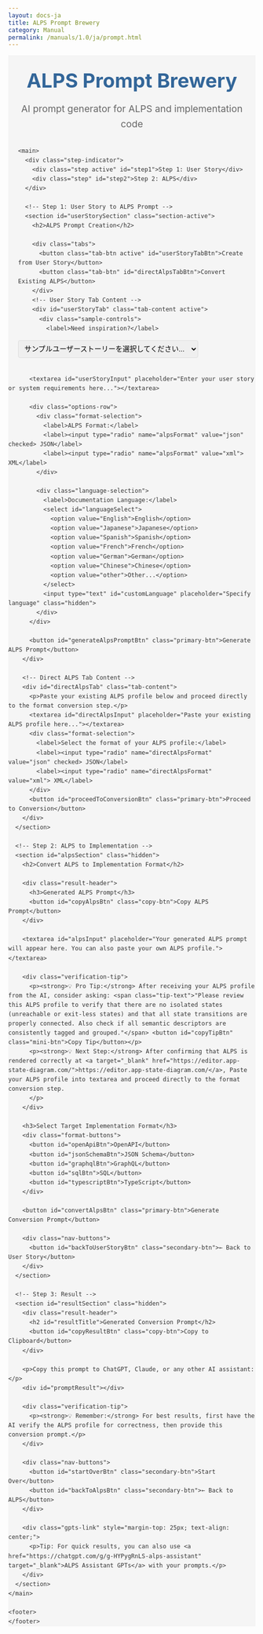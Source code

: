 ```yaml
---
layout: docs-ja
title: ALPS Prompt Brewery
category: Manual
permalink: /manuals/1.0/ja/prompt.html
---
```

<style>
  /* Common Styles */
  .alps-brewery {
    font-family: -apple-system, BlinkMacSystemFont, 'Segoe UI', Roboto, Oxygen, Ubuntu, Cantarell, 'Open Sans', 'Helvetica Neue', sans-serif;
    line-height: 1.6;
    color: #333;
    margin: 0;
    padding: 0;
    background-color: #f5f5f5;
  }
  
  .alps-brewery .container {
    max-width: 1200px;
    margin: 0 auto;
    padding: 20px;
  }
  
  .alps-brewery header {
    text-align: center;
    margin-bottom: 30px;
  }
  
  .alps-brewery .logo {
    font-size: 2.5rem;
    font-weight: bold;
    color: #336699;
    margin-bottom: 10px;
  }
  
  .alps-brewery .tagline {
    font-size: 1.2rem;
    color: #666;
  }
  
  .alps-brewery .gpts-link {
    margin-top: 10px;
    padding: 8px 12px;
    background-color: #f0f4f8;
    border-radius: 6px;
    font-size: 0.95rem;
    display: inline-block;
  }
  
  .alps-brewery .gpts-link a {
    color: #336699;
    text-decoration: none;
    font-weight: bold;
  }
  
  .alps-brewery .gpts-link a:hover {
    text-decoration: underline;
  }
  
  .alps-brewery main {
    background-color: white;
    border-radius: 8px;
    box-shadow: 0 2px 10px rgba(0, 0, 0, 0.1);
    padding: 20px 30px;
    margin-bottom: 40px;
  }
  
  .alps-brewery h1, .alps-brewery h2, .alps-brewery h3 {
    color: #336699;
    margin-top: 0;
  }
  
  .alps-brewery textarea {
    width: 100%;
    min-height: 200px;
    padding: 12px;
    border: 1px solid #ddd;
    border-radius: 4px;
    margin-bottom: 15px;
    font-family: monospace;
    font-size: 14px;
    resize: vertical;
  }
  
  .alps-brewery button {
    background-color: #336699;
    color: white;
    border: none;
    padding: 10px 15px;
    border-radius: 4px;
    cursor: pointer;
    font-size: 1rem;
    transition: background-color 0.2s;
  }
  
  .alps-brewery button:hover {
    background-color: #254e77;
  }
  
  .alps-brewery button.selected {
    background-color: #254e77;
    box-shadow: 0 0 0 2px rgba(37, 78, 119, 0.5);
  }
  
  .alps-brewery button.secondary-btn {
    background-color: #6c757d;
  }
  
  .alps-brewery button.secondary-btn:hover {
    background-color: #5a6268;
  }
  
  .alps-brewery button.copy-btn {
    background-color: #4CAF50;
    font-size: 0.9rem;
    padding: 6px 12px;
  }
  
  .alps-brewery button.copy-btn:hover {
    background-color: #3e8e41;
  }
  
  .alps-brewery .hidden {
    display: none;
  }
  
  .alps-brewery footer {
    text-align: center;
    margin-top: 20px;
    color: #666;
    font-size: 0.9rem;
  }
  
  /* Step Indicator */
  .alps-brewery .step-indicator {
    display: flex;
    justify-content: center;
    margin-bottom: 20px;
  }
  
  .alps-brewery .step {
    width: 180px;
    padding: 10px;
    text-align: center;
    background-color: #e9ecef;
    position: relative;
    z-index: 1;
  }
  
  .alps-brewery .step:not(:last-child):after {
    content: '';
    position: absolute;
    top: 50%;
    right: -15px;
    width: 30px;
    height: 2px;
    background-color: #e9ecef;
    z-index: 0;
  }
  
  .alps-brewery .step.active {
    background-color: #336699;
    color: white;
    font-weight: bold;
  }
  
  .alps-brewery .step.active:not(:last-child):after {
    background-color: #336699;
  }
  
  /* Tabs */
  .alps-brewery .tabs {
    display: flex;
    margin-bottom: 20px;
    border-bottom: 1px solid #ddd;
  }
  
  .alps-brewery .tab-btn {
    padding: 10px 20px;
    background-color: #f0f0f0;
    border: 1px solid #ddd;
    border-bottom: none;
    margin-right: 5px;
    border-radius: 5px 5px 0 0;
    cursor: pointer;
    font-weight: normal;
  }
  
  .alps-brewery .tab-btn.active {
    background-color: #336699;
    color: white;
    border-color: #336699;
    font-weight: bold;
  }
  
  .alps-brewery .tab-content {
    display: none;
    padding-top: 15px;
  }
  
  .alps-brewery .tab-content.active {
    display: block;
  }
  
  /* Section Controls */
  .alps-brewery .options-row {
    display: flex;
    justify-content: space-between;
    margin-bottom: 20px;
    flex-wrap: wrap;
    gap: 15px;
  }
  
  .alps-brewery .format-selection, .alps-brewery .language-selection {
    margin-bottom: 15px;
  }
  
  .alps-brewery .format-selection label, .alps-brewery .language-selection label {
    margin-right: 10px;
  }
  
  .alps-brewery select, .alps-brewery input[type="text"] {
    padding: 8px;
    border: 1px solid #ddd;
    border-radius: 4px;
    font-size: 0.9rem;
  }
  
  .alps-brewery .sample-controls {
    margin-bottom: 15px;
  }
  
  .alps-brewery .sample-controls select {
    width: 100%;
    max-width: 300px;
  }
  
  /* Format Buttons */
  .alps-brewery .format-buttons {
    display: flex;
    flex-wrap: wrap;
    gap: 10px;
    margin-bottom: 20px;
  }
  
  /* Result Section */
  .alps-brewery .result-header {
    display: flex;
    justify-content: space-between;
    align-items: center;
    margin-bottom: 10px;
  }
  
  .alps-brewery .verification-tip {
    background-color: #f8f9fa;
    border-left: 4px solid #336699;
    padding: 10px 15px;
    margin: 15px 0;
    font-size: 0.95rem;
  }
  
  .alps-brewery .verification-tip .tip-text {
    background-color: #eef1f7;
    padding: 3px 6px;
    border-radius: 3px;
    font-family: monospace;
  }
  
  .alps-brewery .mini-btn {
    background-color: #4CAF50;
    color: white;
    border: none;
    border-radius: 3px;
    padding: 3px 8px;
    font-size: 0.8rem;
    cursor: pointer;
    margin-left: 5px;
    vertical-align: middle;
  }
  
  .alps-brewery .mini-btn:hover {
    background-color: #3e8e41;
  }
  
  .alps-brewery #promptResult {
    width: 100%;
    min-height: 200px;
    padding: 12px;
    border: 1px solid #ddd;
    border-radius: 4px;
    background-color: #f9f9f9;
    white-space: pre-wrap;
    font-family: monospace;
    font-size: 14px;
    overflow-y: auto;
    margin-bottom: 20px;
  }
  
  /* Navigation Buttons */
  .alps-brewery .nav-buttons {
    display: flex;
    justify-content: space-between;
    margin-top: 20px;
  }
</style>

<div class="alps-brewery">
  <div class="container">
    <header>
      <div class="logo">ALPS Prompt Brewery</div>
      <div class="tagline">AI prompt generator for ALPS and implementation code</div>
    </header>

    <main>
      <div class="step-indicator">
        <div class="step active" id="step1">Step 1: User Story</div>
        <div class="step" id="step2">Step 2: ALPS</div>
      </div>
      
      <!-- Step 1: User Story to ALPS Prompt -->
      <section id="userStorySection" class="section-active">
        <h2>ALPS Prompt Creation</h2>
        
        <div class="tabs">
          <button class="tab-btn active" id="userStoryTabBtn">Create from User Story</button>
          <button class="tab-btn" id="directAlpsTabBtn">Convert Existing ALPS</button>
        </div>
        <!-- User Story Tab Content -->
        <div id="userStoryTab" class="tab-content active">
          <div class="sample-controls">
            <label>Need inspiration?</label>
<select id="sampleStorySelect">
  <option value="">サンプルユーザーストーリーを選択してください...</option>
  <optgroup label="ビジネスアプリケーション">
    <option value="ecommerce">Eコマース商品管理</option>
    <option value="taskapp">タスク管理アプリ</option>
    <option value="restaurant">レストラン予約システム</option>
  </optgroup>
  <optgroup label="コンテンツ・情報システム">
    <option value="blog">ブログシステム</option>
    <option value="library">図書館管理システム</option>
    <option value="lms">学習管理システム（LMS）</option>
  </optgroup>
  <optgroup label="サービス業">
    <option value="travel">旅行予約システム</option>
    <option value="events">イベント管理プラットフォーム</option>
    <option value="healthcare">医療患者管理</option>
  </optgroup>
</select>
          </div>
          
          <textarea id="userStoryInput" placeholder="Enter your user story or system requirements here..."></textarea>
          
          <div class="options-row">
            <div class="format-selection">
              <label>ALPS Format:</label>
              <label><input type="radio" name="alpsFormat" value="json" checked> JSON</label>
              <label><input type="radio" name="alpsFormat" value="xml"> XML</label>
            </div>
            
            <div class="language-selection">
              <label>Documentation Language:</label>
              <select id="languageSelect">
                <option value="English">English</option>
                <option value="Japanese">Japanese</option>
                <option value="Spanish">Spanish</option>
                <option value="French">French</option>
                <option value="German">German</option>
                <option value="Chinese">Chinese</option>
                <option value="other">Other...</option>
              </select>
              <input type="text" id="customLanguage" placeholder="Specify language" class="hidden">
            </div>
          </div>
          
          <button id="generateAlpsPromptBtn" class="primary-btn">Generate ALPS Prompt</button>
        </div>
        
        <!-- Direct ALPS Tab Content -->
        <div id="directAlpsTab" class="tab-content">
          <p>Paste your existing ALPS profile below and proceed directly to the format conversion step.</p>
          <textarea id="directAlpsInput" placeholder="Paste your existing ALPS profile here..."></textarea>
          <div class="format-selection">
            <label>Select the format of your ALPS profile:</label>
            <label><input type="radio" name="directAlpsFormat" value="json" checked> JSON</label>
            <label><input type="radio" name="directAlpsFormat" value="xml"> XML</label>
          </div>
          <button id="proceedToConversionBtn" class="primary-btn">Proceed to Conversion</button>
        </div>
      </section>
      
      <!-- Step 2: ALPS to Implementation -->
      <section id="alpsSection" class="hidden">
        <h2>Convert ALPS to Implementation Format</h2>
        
        <div class="result-header">
          <h3>Generated ALPS Prompt</h3>
          <button id="copyAlpsBtn" class="copy-btn">Copy ALPS Prompt</button>
        </div>
        
        <textarea id="alpsInput" placeholder="Your generated ALPS prompt will appear here. You can also paste your own ALPS profile."></textarea>
        
        <div class="verification-tip">
          <p><strong>💡 Pro Tip:</strong> After receiving your ALPS profile from the AI, consider asking: <span class="tip-text">"Please review this ALPS profile to verify that there are no isolated states (unreachable or exit-less states) and that all state transitions are properly connected. Also check if all semantic descriptors are consistently tagged and grouped."</span> <button id="copyTipBtn" class="mini-btn">Copy Tip</button></p>
          <p><strong>💡 Next Step:</strong> After confirming that ALPS is rendered correctly at <a target="_blank" href="https://editor.app-state-diagram.com/">https://editor.app-state-diagram.com/</a>, Paste your ALPS profile into textarea and proceed directly to the format conversion step. 
          </p>
        </div>
        
        <h3>Select Target Implementation Format</h3>
        <div class="format-buttons">
          <button id="openApiBtn">OpenAPI</button>
          <button id="jsonSchemaBtn">JSON Schema</button>
          <button id="graphqlBtn">GraphQL</button>
          <button id="sqlBtn">SQL</button>
          <button id="typescriptBtn">TypeScript</button>
        </div>
        
        <button id="convertAlpsBtn" class="primary-btn">Generate Conversion Prompt</button>
        
        <div class="nav-buttons">
          <button id="backToUserStoryBtn" class="secondary-btn">← Back to User Story</button>
        </div>
      </section>
      
      <!-- Step 3: Result -->
      <section id="resultSection" class="hidden">
        <div class="result-header">
          <h2 id="resultTitle">Generated Conversion Prompt</h2>
          <button id="copyResultBtn" class="copy-btn">Copy to Clipboard</button>
        </div>
        
        <p>Copy this prompt to ChatGPT, Claude, or any other AI assistant:</p>
        <div id="promptResult"></div>
        
        <div class="verification-tip">
          <p><strong>💡 Remember:</strong> For best results, first have the AI verify the ALPS profile for correctness, then provide this conversion prompt.</p>
        </div>
        
        <div class="nav-buttons">
          <button id="startOverBtn" class="secondary-btn">Start Over</button>
          <button id="backToAlpsBtn" class="secondary-btn">← Back to ALPS</button>
        </div>
        
        <div class="gpts-link" style="margin-top: 25px; text-align: center;">
          <p>Tip: For quick results, you can also use <a href="https://chatgpt.com/g/g-HYPygRnLS-alps-assistant" target="_blank">ALPS Assistant GPTs</a> with your prompts.</p>
        </div>
      </section>
    </main>
    
    <footer>
    </footer>
  </div>
</div>

<script>
  document.addEventListener('DOMContentLoaded', function() {
    // Elements
    const userStoryInput = document.getElementById('userStoryInput');
    const alpsInput = document.getElementById('alpsInput');
    const promptResult = document.getElementById('promptResult');
    const resultTitle = document.getElementById('resultTitle');
    
    // Sections
    const userStorySection = document.getElementById('userStorySection');
    const alpsSection = document.getElementById('alpsSection');
    const resultSection = document.getElementById('resultSection');
    
    // Step indicators
    const step1 = document.getElementById('step1');
    const step2 = document.getElementById('step2');
    const step3 = document.getElementById('step3');
    
    // Buttons
    const generateAlpsPromptBtn = document.getElementById('generateAlpsPromptBtn');
    const convertAlpsBtn = document.getElementById('convertAlpsBtn');
    const copyAlpsBtn = document.getElementById('copyAlpsBtn');
    const copyResultBtn = document.getElementById('copyResultBtn');
    const backToUserStoryBtn = document.getElementById('backToUserStoryBtn');
    const backToAlpsBtn = document.getElementById('backToAlpsBtn');
    const startOverBtn = document.getElementById('startOverBtn');
    
    // Format buttons
    const openApiBtn = document.getElementById('openApiBtn');
    const jsonSchemaBtn = document.getElementById('jsonSchemaBtn');
    const graphqlBtn = document.getElementById('graphqlBtn');
    const sqlBtn = document.getElementById('sqlBtn');
    const typescriptBtn = document.getElementById('typescriptBtn');
    
    // サンプルユーザーストーリー
const sampleStories = {
  'ecommerce': `ストア所有者として、商品在庫を管理したいです。
商品には、名前、説明、価格、カテゴリ、在庫数量があります。
新しい商品を追加し、既存の商品を更新し、廃止された商品を削除する必要があります。
顧客はカテゴリ別に商品を閲覧し、商品の詳細を確認できるようにする必要があります。`,
  
  'taskapp': `プロジェクトマネージャーとして、タスク追跡システムが必要です。
タスクにはタイトル、説明、期限、優先度、担当ユーザーがあります。
ユーザーはタスクを作成し、ステータスを更新し、完了としてマークできる必要があります。
システムはステータスまたは担当ユーザーでフィルタリングされたタスクリストを表示する必要があります。`,
  
  'blog': `コンテンツ作成者として、ブログ管理システムが必要です。
記事にはタイトル、内容、公開日、タグ、著者があります。
下書きを作成し、記事を公開し、コメントを管理したいです。
読者はタグまたは著者別に記事を閲覧し、コメントを残すことができる必要があります。`,
  
  'travel': `旅行代理店として、予約管理システムが必要です。
旅行には目的地、出発/到着日、交通手段、宿泊施設があります。
顧客には個人情報、支払い情報、旅行の好みがあります。
エージェントは利用可能な旅行を検索し、予約を行い、旅程を管理できる必要があります。
システムは予約状況、支払い、確認通知の送信を追跡する必要があります。`,
  
  'healthcare': `クリニック管理者として、患者管理システムが必要です。
患者には個人情報、医療履歴、保険の詳細があります。
予約には日付、時間、医師、患者、ステータスがあります。
医療スタッフは予約をスケジュールし、診断を記録し、処方箋を管理する必要があります。
患者は自分の医療記録と今後の予約を確認できる必要があります。`,
  
  'events': `イベントプランナーとして、イベント管理プラットフォームが必要です。
イベントには名前、会場、日付、時間、収容人数、チケットタイプがあります。
参加者はチケットを購入し、セッションに登録し、フィードバックを残すことができます。
主催者は会場、スピーカー、スケジュール、チケット販売を管理する必要があります。
システムはチェックイン、リマインダーの送信、出席レポートの生成をサポートする必要があります。`,
  
  'library': `図書館員として、図書館管理システムが必要です。
本にはタイトル、著者、ジャンル、ISBN、出版日、利用可能状況があります。
会員には個人情報、借りている本、貸出履歴を含むアカウントがあります。
図書館員は本をカタログ化し、貸出と返却を処理し、予約を管理する必要があります。
会員はカタログを検索し、本を予約し、アカウント状況を確認できる必要があります。`,
  
  'restaurant': `レストラン所有者として、予約と注文システムが必要です。
テーブルには収容人数、場所、利用可能状況があります。
メニュー項目には名前、説明、価格、カテゴリ、食事制限情報があります。
スタッフは予約を管理し、注文を受け、支払いを処理する必要があります。
顧客はテーブルを予約し、メニューを閲覧し、注文を行うことができる必要があります。`,
  
  'lms': `## 学習管理システム（LMS）

### 主要ユーザー
1. **学生**: コースに登録し、コンテンツにアクセスし、課題を提出する個人
2. **講師**: コースを作成・管理し、学生の進捗を評価する教育者
3. **管理者**: システム全体を監督し、ユーザーアカウントとコースカタログを管理する人々

### コース・コンテンツ管理
- **講師として**、タイトル、説明、カテゴリ、開始/終了日、登録定員、難易度などのメタデータを持つコースを作成したいです。
- **講師として**、コンテンツを論理的な順序で整理するためにコースにモジュールやセクションを追加したいです。
- **講師として**、テキスト、ビデオ、音声、PDF、スライドショー、インタラクティブなHTML要素など、様々な形式の教材をアップロードしたいです。
- **講師として**、コースコンテンツをドラフトモードで作成し、公開前にプレビューしたいです。
- **管理者として**、コース全体のカタログを閲覧し、カテゴリ、講師、ステータス（アクティブ、プライベート、アーカイブ）でフィルタリングしたいです。

### 登録・進捗追跡
- **学生として**、利用可能なコースを閲覧し、詳細を確認してから登録したいです。
- **学生として**、自分の進捗を追跡し、完了したモジュールと次に何があるかを確認したいです。
- **学生として**、登録前に必要なスキルや予備知識を理解するためにコースの前提条件を確認したいです。
- **講師として**、学生の登録・登録解除を行い、個人またはクラス全体のコース開始/終了日の延長を設定したいです。
- **講師として**、ダッシュボードでクラス全体の進捗を確認し、遅れている学生を特定したいです。

### 評価・フィードバック
- **講師として**、多肢選択、記述、ファイルアップロード、プログラミング課題など、様々なタイプの課題やテストを作成したいです。
- **講師として**、採点基準（ルーブリック）を設定し、課題に詳細なフィードバックを提供したいです。
- **学生として**、課題を提出し、必要に応じて締め切り前に再提出したいです。
- **学生として**、自分の成績とフィードバックを確認し、必要に応じて講師に質問したいです。
- **講師として**、成績簿を管理し、各学生の総合成績を計算したいです。

### コミュニケーション・コラボレーション
- **学生として**、ディスカッションフォーラムで質問を投稿し、他の学生や講師から回答を受け取りたいです。
- **講師として**、クラス全体または個々の学生に通知やアナウンスを送信したいです。
- **学生として**、他の学生との共同作業のための共有ワークスペースを持つグループプロジェクトに参加したいです。
- **すべてのユーザーとして**、システム内でメッセージを送受信し、添付ファイルを共有したいです。
- **講師として**、リアルタイムのウェビナーやオンラインセッションをスケジュールし、録画を保存して学生が後からアクセスできるようにしたいです。

### レポート・分析
- **講師として**、学生のエンゲージメントとアクティビティ（ログイン頻度、閲覧したコンテンツ、課題完了までの時間）に関する分析を確認したいです。
- **管理者として**、プラットフォーム全体の使用状況とパフォーマンスメトリクスを確認したいです。
- **管理者として**、登録傾向、完了率、満足度評価に関するレポートを生成したいです。
- **講師として**、外部分析ツールで使用するために学生のパフォーマンスデータをエクスポートしたいです。

### アクセシビリティ・ローカライゼーション
- **すべてのユーザーとして**、システムとの対話のためのインターフェース言語を選択したいです。
- **学生として**、視覚または聴覚障害のためのアクセシビリティ機能を使用したいです。
- **講師として**、キャプションや代替テキストなどのアクセシビリティ要素をコンテンツに追加したいです。

### モバイル・オフラインアクセス
- **学生として**、モバイルデバイスからコースにアクセスし、スマートフォンやタブレットで快適に学習したいです。
- **学生として**、インターネット接続なしでオフライン学習のためにコンテンツをダウンロードしたいです。
- **講師として**、学生のエンゲージメントを高めるためにモバイルアプリを通じて通知を送信したいです。`
};
    
    // ALPS guide content
    const alpsGuide = `## ‼️ Important: JSON Format Guidelines ‼️

1. Write each descriptor on a single line (mandatory).
2. Only indent and line-break descriptors if they contain other descriptors.
3. All nested descriptors must reference their parent with \`href\`.
4. Comments are not allowed in JSON; ensure examples and generated profiles contain no comment syntax (e.g., `//`, `/* */`).

\`\`\`json
{"$schema": "https://alps-io.github.io/schemas/alps.json", "alps": {"version": "1.0", "descriptor": [
{"id": "name", "title": "Name", "def": "https://schema.org/name"},
{"id": "email", "title": "Email", "def": "https://schema.org/email"},
{"id": "User", "title": "User Profile", "descriptor": [
  {"href": "#name"},
  {"href": "#email"}
]},
{"id": "UserList", "title": "User List", "descriptor": [
  {"href": "#User"},
  {"href": "#goUser"},
  {"href": "#doCreateUser"}
]},
{"id": "goUser", "type": "safe", "title": "View User Details", "rt": "#User"},
{"id": "doCreateUser", "type": "unsafe", "title": "Create User", "rt": "#UserList"}
]}}
\`\`\`

## XML Format Guidelines

- Use indentation to indicate hierarchy.
- Write each element on a single line.

\`\`\`xml
<alps version="1.0"
  xmlns:xsi="http://www.w3.org/2001/XMLSchema-instance"
  xsi:noNamespaceSchemaLocation="https://alps-io.github.io/schemas/alps.xsd">
</alps>
\`\`\`

## Structuring Semantic Descriptors

Organize into the following three blocks. Each descriptor must either reference or contain other descriptors:

1. Semantic Definitions (Ontology)
   - Define basic elements (lowerCamelCase).
   - Always specify \`def\` as a full URL if there's a Schema.org definition.
   - Add a \`title\` to all descriptors.
   - Include \`doc\` only if necessary.
   - Each defined element must be referenced by at least one taxonomy state.

2. Containment Relationships (Taxonomy)
   - Descriptors representing states use UpperCamelCase.
   - Use \`href\` for referencing elements (direct definition via \`id\` is not allowed).
   - Each application state includes:
     * Elements displayed/used in the state (defined in the ontology).
     * Actions that can be performed (defined in choreography).
   - Use \`doc\` for additional details if needed.
   - Each taxonomy must either contain or transition to other taxonomies.

3. State Transitions (Choreography)
   - Define transition actions.
   - Select the appropriate \`type\` attribute.
   - Specify the transition destination (\`rt\`).
   - Use \`href\` to refer to necessary data items.
   - Each operation must be referenced by at least one taxonomy state.`;
    
    // Conversion prompt templates
    const conversionPrompts = {
      'OpenAPI': `**Task:** Convert this ALPS profile into a comprehensive OpenAPI 3.1 specification.

**Key Instructions:**

1. **State to Endpoint Mapping:**
   - Map each semantic state to a resource endpoint
   - Use tag attributes to organize endpoints into logical groups
   - Apply proper REST principles (plural nouns for collections, etc.)

2. **Transition Operations:**
   - Convert transitions with specific type attributes:
     - \`safe\` → GET operations
     - \`unsafe\` → POST operations 
     - \`idempotent\` → PUT/PATCH operations
     - Include DELETE operations for removal actions
   - Use appropriate HTTP status codes (200, 201, 204, 400, 404, etc.)

3. **Schema Definitions:**
   - Build schemas from semantic descriptors
   - Include all properties referenced in state descriptors
   - Use Schema.org definitions when available via \`def\` attributes
   - Apply proper validation constraints based on domain knowledge
   - Create both request and response schemas

4. **Complete Documentation:**
   - Use titles as summary descriptions
   - Convert doc attributes to detailed descriptions
   - Include examples for each operation
   - Document error responses and handling

5. **Consistent Design:**
   - Apply query parameters for filtering, sorting, pagination
   - Use path parameters for resource identifiers
   - Include security schemes appropriate for the domain
   - Ensure all endpoints have complete request/response documentation

**Output Format:** Provide YAML format with appropriate indentation and organization.`,
      
      'JSON Schema': `**Task:** Convert this ALPS profile into a comprehensive JSON Schema that accurately captures all data structures.

**Key Instructions:**

1. **Semantic Descriptors:**
   - Create type definitions for each semantic descriptor
   - Use $defs for proper schema reusability
   - Follow semantic descriptor hierarchies when defining nested structures
   - Use \`$ref\` to reference repeated structures

2. **Type & Format Selection:**
   - Choose appropriate types (string, number, integer, boolean, object, array)
   - Apply formats based on semantic meaning (date-time, email, uri, etc.)
   - For descriptors with Schema.org definitions, infer types from those definitions
   - Include multitype properties where appropriate

3. **Validation Rules:**
   - Add property constraints:
     - Strings: minLength, maxLength, pattern
     - Numbers: minimum, maximum, multipleOf
     - Arrays: minItems, maxItems, uniqueItems
     - Objects: required, additionalProperties
   - Define enumerations for constrained values

4. **Documentation & Metadata:**
   - Include title from the ALPS descriptor
   - Add description from doc attributes
   - Provide examples of valid data
   - Add $schema reference for validation

5. **Design Patterns:**
   - Use oneOf/anyOf for polymorphic structures
   - Create composition patterns with allOf when appropriate
   - Add conditional validation with if/then/else where needed

**Output Format:** Provide properly formatted JSON with appropriate indentation.`,
      
'GraphQL': `**Task:** Convert this ALPS profile into a complete GraphQL schema with operations and resolvers.

**Key Instructions:**

1. **Type Definitions:**
   - Create GraphQL types for each semantic descriptor
   - Define scalars based on data nature (String, Int, Float, Boolean, ID)
   - Create custom scalars for special formats (DateTime, Email, URL)
   - Structure relationships using proper GraphQL object connections

2. **Query Operations:**
   - Create queries from \`safe\` transitions
   - Implement filtering, sorting, and pagination for collection queries
   - Design nested queries that follow the semantic connections
   - Support efficient graph traversal with proper resolver planning

3. **Mutation Operations:**
   - Create mutations from \`unsafe\` and \`idempotent\` transitions
   - Define input types for creating and updating resources
   - Implement proper error handling and return types
   - Return modified objects from mutations for efficient client updates

4. **Schema Organization:**
   - Use GraphQL directives for documentation and validation
   - Group related operations based on ALPS tag attributes
   - Design consistent naming patterns across the schema
   - Implement interfaces for shared structures

5. **Advanced Features:**
   - Add subscription operations for real-time updates where appropriate
   - Implement union types for polymorphic responses
   - Design proper pagination with cursor-based approaches
   - Add custom directives for authorization and caching hints

**Output Format:** Provide the schema in SDL (Schema Definition Language) format, along with example operations and resolver patterns.`,
      
      'SQL': `**Task:** Convert this ALPS profile into a comprehensive SQL database schema with tables, relationships, and key operations.

**Key Instructions:**

1. **Table Structure:**
   - Create tables for main semantic descriptors
   - Define appropriate column types based on semantic meaning
   - Implement proper primary keys and indexes
   - Add foreign key constraints for relationships
   - Include CHECK constraints for data validation

2. **Relationship Modeling:**
   - Identify one-to-many, many-to-many, and one-to-one relationships
   - Create junction tables for many-to-many relationships
   - Implement proper ON DELETE/UPDATE behavior for referential integrity
   - Use appropriate naming conventions for relationship columns

3. **Data Operations:**
   - Create SELECT queries for \`safe\` transitions
   - Implement INSERT statements for \`unsafe\` transitions
   - Design UPDATE operations for \`idempotent\` transitions
   - Add DELETE operations where appropriate
   - Include stored procedures for complex operations

4. **Advanced Database Features:**
   - Design appropriate indexes for performance
   - Create views for common query patterns
   - Implement triggers for data integrity and auditing
   - Add computed columns for derived properties
   - Consider partitioning for large tables

5. **Completeness & Standards:**
   - Follow SQL standards for portability
   - Include documentation as comments
   - Create role-based permissions aligned with the domain
   - Design for transaction safety
   - Include data migration considerations

**Output Format:** Provide SQL DDL statements for schema creation, followed by example DML operations.`,
      
      'TypeScript': `**Task:** Convert this ALPS profile into a comprehensive TypeScript type system with interfaces, classes, and utility types.

**Key Instructions:**

1. **Core Type Definitions:**
   - Create interfaces for each semantic descriptor
   - Use proper TypeScript types (string, number, boolean, Date, etc.)
   - Implement inheritance for related types
   - Define enums for constrained values
   - Add JSDoc comments from ALPS documentation

2. **Type Relationships:**
   - Design composition patterns for nested structures
   - Create utility types for operations (Partial<T>, Pick<T>, etc.)
   - Implement generics for reusable patterns
   - Define index signatures for dynamic properties
   - Use union and intersection types appropriately

3. **API Integration:**
   - Create request and response interfaces
   - Implement service interfaces with typed methods
   - Design error handling with typed exceptions
   - Add validation decorators if using class-validator
   - Structure according to ALPS tag groupings

4. **Advanced TypeScript Features:**
   - Use conditional types for complex logic
   - Implement mapped types for transformations
   - Add template literal types for string patterns
   - Define type guards for runtime type checking
   - Use const assertions for literal values

5. **Code Organization:**
   - Structure code into modules based on ALPS tags
   - Create barrel exports for simplified imports
   - Design for tree-shaking and code splitting
   - Add examples of type usage
   - Include TypeScript configuration recommendations

**Output Format:** Provide well-organized TypeScript code with proper imports and exports.`
    };
    
    // Tab switching functionality
    document.getElementById('userStoryTabBtn').addEventListener('click', function() {
      document.getElementById('userStoryTab').classList.add('active');
      document.getElementById('directAlpsTab').classList.remove('active');
      this.classList.add('active');
      document.getElementById('directAlpsTabBtn').classList.remove('active');
    });
    
    document.getElementById('directAlpsTabBtn').addEventListener('click', function() {
      document.getElementById('directAlpsTab').classList.add('active');
      document.getElementById('userStoryTab').classList.remove('active');
      this.classList.add('active');
      document.getElementById('userStoryTabBtn').classList.remove('active');
    });
    
    // STEP 1: Sample story handling
    document.getElementById('sampleStorySelect').addEventListener('change', function() {
      if (this.value) {
        userStoryInput.value = sampleStories[this.value];
      }
    });
    
    // Custom language handling
    document.getElementById('languageSelect').addEventListener('change', function() {
      const customLanguageInput = document.getElementById('customLanguage');
      if (this.value === 'other') {
        customLanguageInput.classList.remove('hidden');
      } else {
        customLanguageInput.classList.add('hidden');
      }
    });
    
    // Generate ALPS Prompt button (from user story)
    generateAlpsPromptBtn.addEventListener('click', function() {
      if (userStoryInput.value.trim() === '') {
        alert('Please enter a user story.');
        return;
      }
      
      const format = document.querySelector('input[name="alpsFormat"]:checked').value;
      const language = getSelectedLanguage();
      
      // Generate ALPS prompt
      const alpsPrompt = generateAlpsPrompt(userStoryInput.value, format, language);
      alpsInput.value = alpsPrompt;
      
      // Move to Step 2
      userStorySection.classList.add('hidden');
      alpsSection.classList.remove('hidden');
      
      step1.classList.remove('active');
      step2.classList.add('active');
    });
    
    // Proceed to conversion button (from direct ALPS input)
    document.getElementById('proceedToConversionBtn').addEventListener('click', function() {
      const directAlpsInput = document.getElementById('directAlpsInput');
      
      if (directAlpsInput.value.trim() === '') {
        alert('Please enter an ALPS profile.');
        return;
      }
      
      // Transfer direct ALPS input to the conversion section
      alpsInput.value = directAlpsInput.value;
      
      // Move directly to Step 2
      userStorySection.classList.add('hidden');
      alpsSection.classList.remove('hidden');
      
      step1.classList.remove('active');
      step2.classList.add('active');
    });
    
    // STEP 2: Format selection handling
    let selectedFormat = null;
    
    openApiBtn.addEventListener('click', () => selectFormat('OpenAPI', openApiBtn));
    jsonSchemaBtn.addEventListener('click', () => selectFormat('JSON Schema', jsonSchemaBtn));
    graphqlBtn.addEventListener('click', () => selectFormat('GraphQL', graphqlBtn));
    sqlBtn.addEventListener('click', () => selectFormat('SQL', sqlBtn));
    typescriptBtn.addEventListener('click', () => selectFormat('TypeScript', typescriptBtn));
    
    function selectFormat(format, button) {
      selectedFormat = format;
      
      // Update UI to show selected format
      document.querySelectorAll('.format-buttons button').forEach(btn => {
        btn.classList.remove('selected');
      });
      button.classList.add('selected');
    }
    
    // Convert ALPS button
    convertAlpsBtn.addEventListener('click', function() {
      if (alpsInput.value.trim() === '') {
        alert('Please generate or paste an ALPS profile.');
        return;
      }
      
      if (!selectedFormat) {
        alert('Please select a format to convert to.');
        return;
      }
      
      // Generate conversion prompt
      const conversionPrompt = conversionPrompts[selectedFormat] + 
        '\n\n_YOUR_ALPS_HERE_\n\n```\n' + alpsInput.value + '\n```';
      
      promptResult.textContent = conversionPrompt;
      resultTitle.textContent = `${selectedFormat} Conversion Prompt`;
      
      // Move to Step 3
      alpsSection.classList.add('hidden');
      resultSection.classList.remove('hidden');
      
      step2.classList.remove('active');
      step3.classList.add('active');
    });
    
    // Navigation buttons
    backToUserStoryBtn.addEventListener('click', function() {
      alpsSection.classList.add('hidden');
      userStorySection.classList.remove('hidden');
      
      step2.classList.remove('active');
      step1.classList.add('active');
    });
    
    backToAlpsBtn.addEventListener('click', function() {
      resultSection.classList.add('hidden');
      alpsSection.classList.remove('hidden');
      
      step3.classList.remove('active');
      step2.classList.add('active');
    });
    
    startOverBtn.addEventListener('click', function() {
      resultSection.classList.add('hidden');
      userStorySection.classList.remove('hidden');
      
      step3.classList.remove('active');
      step1.classList.add('active');
      step2.classList.remove('active');
      
      // Reset selections
      selectedFormat = null;
      document.querySelectorAll('.format-buttons button').forEach(btn => {
        btn.classList.remove('selected');
      });
    });
    
    // Copy buttons
    copyAlpsBtn.addEventListener('click', function() {
      copyToClipboard(alpsInput.value, copyAlpsBtn);
    });
    
    copyResultBtn.addEventListener('click', function() {
      copyToClipboard(promptResult.textContent, copyResultBtn);
    });
    
    // Copy verification tip
    document.getElementById('copyTipBtn').addEventListener('click', function() {
      const tipText = "Please review this ALPS profile to verify that there are no isolated states (unreachable or exit-less states) and that all state transitions are properly connected. Also check if all semantic descriptors are consistently tagged and grouped.";
      copyToClipboard(tipText, this);
    });
    
    // Helper functions
    function getSelectedLanguage() {
      const languageSelect = document.getElementById('languageSelect');
      if (languageSelect.value === 'other') {
        return document.getElementById('customLanguage').value || 'Custom';
      } else {
        return languageSelect.value;
      }
    }
    
    function generateAlpsPrompt(userStory, format, language) {
      return `# ALPS Profile Creation Prompt

Please create an ALPS profile based on the following requirements. This profile should represent a complete and consistent application state design.

* Format: ${format.toUpperCase()}
* Language: ${language}
* Content: 

${userStory}

## ‼️ Important: Guidelines for Design Consistency and Completeness ‼️

1. **All states must be connected**:
   - Avoid isolated states (states that cannot be reached or exited)
   - Every state should have at least one incoming and one outgoing transition (except for home/start and final states)
   - Ensure all transitions between states are logical and clear

2. **Consistent use of semantic descriptors**:
   - Use consistent naming conventions for the same concepts
   - Only use the \`def\` attribute when a corresponding Schema.org definition exists
   - For custom concepts, provide clear titles and use the \`doc\` attribute for details when needed

3. **Complete user flows**:
   - Provide complete state transition paths for each key user story
   - Ensure CRUD operations (Create, Read, Update, Delete) are fully represented
   - Include all necessary functionality for each user role

4. **State transition completeness**:
   - Clearly define the success path for each operation
   - Ensure transitions between key states to prevent disruption of important business processes
   - Consider alternative flows for critical failure cases when necessary

5. **Grouping related elements**:
   - Group related processes and user journeys using the \`tag\` attribute
   - Use tags like "user-management", "content-creation", "payment-process", etc.
   - Apply consistent tags to states and transitions belonging to the same functional area
   - This helps identify related functionality when converting to APIs or data models

${alpsGuide}

## Output Requirements

- Include a clear title for every descriptor (concise one-line explanation)
- Use the doc attribute for detailed explanations when necessary
- Only reference Schema.org URLs with the def attribute when a corresponding definition exists
- Set appropriate type attributes (safe, unsafe, idempotent) for all state transitions
- Create reusable descriptors for common patterns
- Use consistent IDs and naming conventions for the same concepts
- Utilize the tag attribute to group related elements
- Use consistent tags for business domains or functional areas`;
    }
    
    function copyToClipboard(text, button) {
      navigator.clipboard.writeText(text)
        .then(() => {
          const originalText = button.textContent;
          button.textContent = '✅ Copied!, Paste it to your AI assistant';
          setTimeout(() => {
            button.textContent = originalText;
          }, 2000);
        })
        .catch(err => {
          console.error('Failed to copy: ', err);
          alert('Failed to copy. Please copy manually.');
        });
    }
  });
</script>
